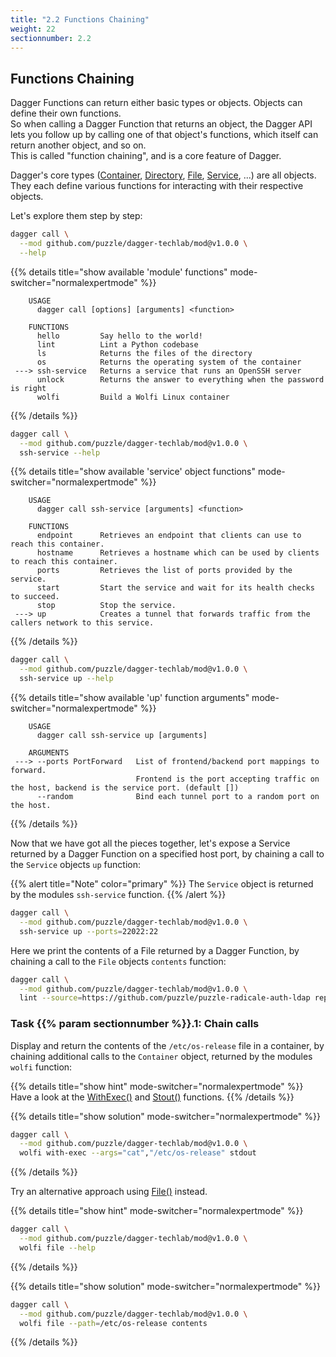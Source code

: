 ```yaml
---
title: "2.2 Functions Chaining"
weight: 22
sectionnumber: 2.2
---
```


## Functions Chaining

Dagger Functions can return either basic types or objects. Objects can define their own functions.\
So when calling a Dagger Function that returns an object, the Dagger API lets you follow up by calling one of that object's
functions, which itself can return another object, and so on.\
This is called "function chaining", and is a core feature of Dagger.

Dagger's core types ([Container](https://docs.dagger.io/api/reference/#definition-Container), [Directory](https://docs.dagger.io/api/reference/#definition-Directory), [File](https://docs.dagger.io/api/reference/#definition-File), [Service](https://docs.dagger.io/api/reference/#definition-Service), ...)
are all objects. They each define various functions for interacting with their respective objects.

Let's explore them step by step:

```bash
dagger call \
  --mod github.com/puzzle/dagger-techlab/mod@v1.0.0 \
  --help
```

{{% details title="show available 'module' functions" mode-switcher="normalexpertmode" %}}
```
    USAGE                                                                            
      dagger call [options] [arguments] <function>

    FUNCTIONS
      hello         Say hello to the world!
      lint          Lint a Python codebase
      ls            Returns the files of the directory
      os            Returns the operating system of the container
 ---> ssh-service   Returns a service that runs an OpenSSH server
      unlock        Returns the answer to everything when the password is right
      wolfi         Build a Wolfi Linux container
```
{{% /details %}}

```bash
dagger call \
  --mod github.com/puzzle/dagger-techlab/mod@v1.0.0 \
  ssh-service --help
```

{{% details title="show available 'service' object functions" mode-switcher="normalexpertmode" %}}
```
    USAGE
      dagger call ssh-service [arguments] <function>

    FUNCTIONS
      endpoint      Retrieves an endpoint that clients can use to reach this container.
      hostname      Retrieves a hostname which can be used by clients to reach this container.
      ports         Retrieves the list of ports provided by the service.
      start         Start the service and wait for its health checks to succeed.
      stop          Stop the service.
 ---> up            Creates a tunnel that forwards traffic from the callers network to this service.
```
{{% /details %}}

```bash
dagger call \
  --mod github.com/puzzle/dagger-techlab/mod@v1.0.0 \
  ssh-service up --help
```

{{% details title="show available 'up' function arguments" mode-switcher="normalexpertmode" %}}
```
    USAGE
      dagger call ssh-service up [arguments]

    ARGUMENTS
 ---> --ports PortForward   List of frontend/backend port mappings to forward.
                            Frontend is the port accepting traffic on the host, backend is the service port. (default [])
      --random              Bind each tunnel port to a random port on the host.

```
{{% /details %}}

Now that we have got all the pieces together, let's expose a Service returned by a Dagger Function on a specified host port,
by chaining a call to the `Service` objects `up` function:

{{% alert title="Note" color="primary" %}}
The `Service` object is returned by the modules `ssh-service` function.
{{% /alert %}}

```bash
dagger call \
  --mod github.com/puzzle/dagger-techlab/mod@v1.0.0 \
  ssh-service up --ports=22022:22
```

Here we print the contents of a File returned by a Dagger Function, by chaining a call to the `File` objects `contents` function:

```bash
dagger call \
  --mod github.com/puzzle/dagger-techlab/mod@v1.0.0 \
  lint --source=https://github.com/puzzle/puzzle-radicale-auth-ldap report contents
```


### Task {{% param sectionnumber %}}.1: Chain calls

Display and return the contents of the `/etc/os-release` file in a container, by chaining additional calls to the `Container`
object, returned by the modules `wolfi` function:

{{% details title="show hint" mode-switcher="normalexpertmode" %}}
Have a look at the [WithExec()](https://docs.dagger.io/api/reference/#Container-withExec) and [Stout()](https://docs.dagger.io/api/reference/#Container-stdout) functions.
{{% /details %}}

{{% details title="show solution" mode-switcher="normalexpertmode" %}}
```bash
dagger call \
  --mod github.com/puzzle/dagger-techlab/mod@v1.0.0 \
  wolfi with-exec --args="cat","/etc/os-release" stdout
```
{{% /details %}}

Try an alternative approach using [File()](https://docs.dagger.io/api/reference/#definition-File) instead.

{{% details title="show hint" mode-switcher="normalexpertmode" %}}
```bash
dagger call \
  --mod github.com/puzzle/dagger-techlab/mod@v1.0.0 \
  wolfi file --help
```
{{% /details %}}

{{% details title="show solution" mode-switcher="normalexpertmode" %}}
```bash
dagger call \
  --mod github.com/puzzle/dagger-techlab/mod@v1.0.0 \
  wolfi file --path=/etc/os-release contents
```
{{% /details %}}
